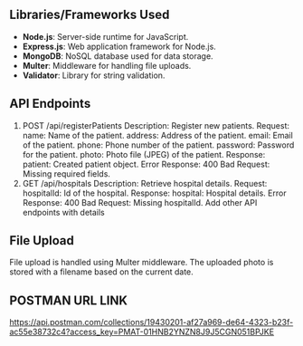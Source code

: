 ## Libraries/Frameworks Used

- **Node.js**: Server-side runtime for JavaScript.
- **Express.js**: Web application framework for Node.js.
- **MongoDB**: NoSQL database used for data storage.
- **Multer**: Middleware for handling file uploads.
- **Validator**: Library for string validation.

## API Endpoints
1. POST /api/registerPatients
Description: Register new patients.
Request:
name: Name of the patient.
address: Address of the patient.
email: Email of the patient.
phone: Phone number of the patient.
password: Password for the patient.
photo: Photo file (JPEG) of the patient.
Response:
patient: Created patient object.
Error Response:
400 Bad Request: Missing required fields.
2. GET /api/hospitals
Description: Retrieve hospital details.
Request:
hospitalId: Id of the hospital.
Response:
hospital: Hospital details.
Error Response:
400 Bad Request: Missing hospitalId.
Add other API endpoints with details

## File Upload
File upload is handled using Multer middleware.
The uploaded photo is stored with a filename based on the current date.
## POSTMAN URL LINK
https://api.postman.com/collections/19430201-af27a969-de64-4323-b23f-ac55e38732c4?access_key=PMAT-01HNB2YNZN8J9J5CGN051BPJKE
